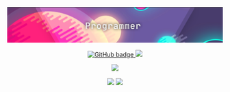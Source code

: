 
<img src="https://raw.githubusercontent.com/htmlcssphpjs/htmlcssphpjs/main/github-banner.png" />

<p align="center">
  <a href="https://github.com/vsecoder?tab=followers">
    <img src="https://img.shields.io/github/followers/vsecoder?label=Followers&logo=GitHub&style=for-the-badge" alt="GitHub badge" />
  </a>
  <img src="https://img.shields.io/badge/Projects-17-blue?style=for-the-badge&logo=appveyor" />
</p>
<p align="center">
  <a href="https://wakatime.com/@vsecoder">
    <img src="https://wakatime.com/badge/user/17993a3c-e23b-43ce-a9c6-84b6248d1411.svg" />
  </a>
</p>

<p align="center">
  <img width="48%" src="https://github-readme-stats.vercel.app/api?username=vsecoder&show_icons=true&theme=tokyonight" />
  <img width="48%" src="https://github-readme-streak-stats.herokuapp.com/?user=vsecoder&theme=tokyonight" />
</p>

